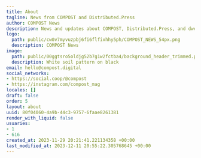 ```yaml
---
title: About
tagline: News from COMPOST and Distributed.Press
author: COMPOST News
description: News and updates about COMPOST, Distributed.Press, and dweb publishing.
logo:
  path: public/cw0v7myvuzpbj6fi6flfixhhy5ph/COMPOST_NEWS_54px.png
  description: COMPOST News
image:
  path: public/00ggtsro5oldjg52b7g1w2fctba4/background_header_trimmed.png
  description: White soil pattern on black
email: hello@compost.digital
social_networks:
- https://social.coop/@compost
- https://instagram.com/compost_mag
locales: []
draft: false
order: 5
layout: about
uuid: 80f04060-4a9b-44c3-9757-6faae8261381
render_with_liquid: false
usuaries:
- 1
- 616
created_at: 2023-11-29 20:21:41.221134358 +00:00
last_modified_at: 2023-12-11 20:55:22.305768645 +00:00
---
```


